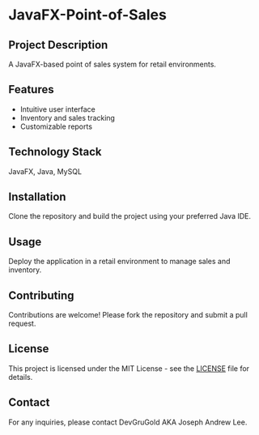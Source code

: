 
# JavaFX-Point-of-Sales

## Project Description
A JavaFX-based point of sales system for retail environments.

## Features
- Intuitive user interface
- Inventory and sales tracking
- Customizable reports

## Technology Stack
JavaFX, Java, MySQL

## Installation
Clone the repository and build the project using your preferred Java IDE.

## Usage
Deploy the application in a retail environment to manage sales and inventory.

## Contributing
Contributions are welcome! Please fork the repository and submit a pull request.

## License
This project is licensed under the MIT License - see the [LICENSE](LICENSE) file for details.

## Contact
For any inquiries, please contact DevGruGold AKA Joseph Andrew Lee.
